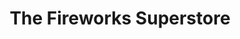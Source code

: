 ---
title: "The Fireworks Superstore"
url: /tannersville/the-fireworks-superstore/
shop: pyrotechnics
---